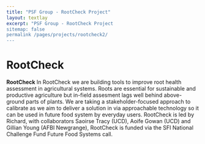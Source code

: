 ```yaml
---
title: "PSF Group - RootCheck Project"
layout: textlay
excerpt: "PSF Group - RootCheck Project
sitemap: false
permalink /pages/projects/rootcheck2/
---
```



# RootCheck

**RootCheck** 
In RootCheck we are building tools to improve root health assessment in agricultural systems. 
Roots are essential for sustainable and productive agriculture but in-field assesment lags well behind above-ground parts of plants. 
We are taking a stakeholder-focused approach to calibrate as we aim to deliver a solution in via approachable technology so it can be used in future food system by everyday users. 
RootCheck is led by Richard, with collaborators Saoirse Tracy (UCD), Aoife Gowan (UCD) and Gillian Young (AFBI Newgrange),
RootCheck is funded via the SFI National Challenge Fund Future Food Systems call. 

